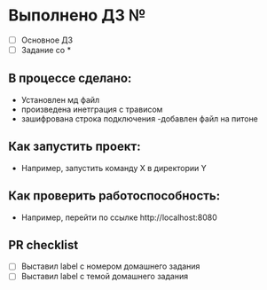 # Выполнено ДЗ № 

 - [ ] Основное ДЗ
 - [ ] Задание со *

## В процессе сделано:
 - Установлен мд файл
 - произведена инетграция с трависом
 - зашифрована строка подключения 
 -добавлен файл на питоне

## Как запустить проект:
 - Например, запустить команду X в директории Y

## Как проверить работоспособность:
 - Например, перейти по ссылке http://localhost:8080

## PR checklist
 - [ ] Выставил label с номером домашнего задания
 - [ ] Выставил label с темой домашнего задания
